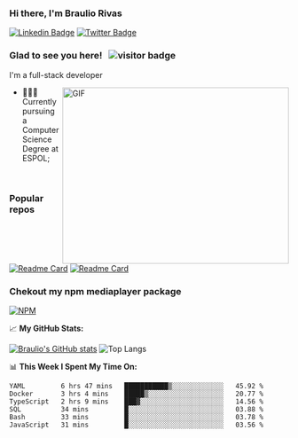 ### Hi there, I'm Braulio Rivas
[![Linkedin Badge](https://img.shields.io/badge/-LinkedIn-0e76a8?style=flat-square&logo=Linkedin&logoColor=white)](https://www.linkedin.com/in/braulio-rivas-abad/)
[![Twitter Badge](https://img.shields.io/badge/-Twitter-00acee?style=flat-square&logo=Twitter&logoColor=white)](https://twitter.com/brolio04)

### Glad to see you here! &nbsp; ![visitor badge](https://visitor-badge.glitch.me/badge?page_id=brauliorivas)

I'm a full-stack developer


<img align="right" alt="GIF" src="https://github.com/Gapur/Gapur/blob/master/coding.gif?raw=true" width="408" height="318" />

- 👨🏻‍💻 Currently pursuing a Computer Science Degree at ESPOL;

</br>

### Popular repos
[![Readme Card](https://github-readme-stats.vercel.app/api/pin/?username=brauliorivas&repo=countrieshub)](https://github.com/brauliorivas/countrieshub)
[![Readme Card](https://github-readme-stats.vercel.app/api/pin/?username=brauliorivas&repo=pokedex-interactivo)](https://github.com/brauliorivas/pokedex-interactivo)

### Chekout my npm mediaplayer package
[![NPM](https://img.shields.io/badge/NPM-%23000000.svg?style=for-the-badge&logo=npm&logoColor=white)](https://www.npmjs.com/package/@braulio0000/mediaplayer)


📈 **My GitHub Stats:**

[![Braulio's GitHub stats](https://github-readme-stats.vercel.app/api?username=brauliorivas&theme=tokyonight)](https://github.com/brauliorivas) ![Top Langs](https://github-readme-stats.vercel.app/api/top-langs/?username=brauliorivas&layout=compact&theme=radical)


📊 **This Week I Spent My Time On:**
<!--START_SECTION:waka-->

```text
YAML         6 hrs 47 mins   ███████████▒░░░░░░░░░░░░░   45.92 %
Docker       3 hrs 4 mins    █████▒░░░░░░░░░░░░░░░░░░░   20.77 %
TypeScript   2 hrs 9 mins    ███▓░░░░░░░░░░░░░░░░░░░░░   14.56 %
SQL          34 mins         █░░░░░░░░░░░░░░░░░░░░░░░░   03.88 %
Bash         33 mins         █░░░░░░░░░░░░░░░░░░░░░░░░   03.78 %
JavaScript   31 mins         █░░░░░░░░░░░░░░░░░░░░░░░░   03.56 %
```

<!--END_SECTION:waka-->
